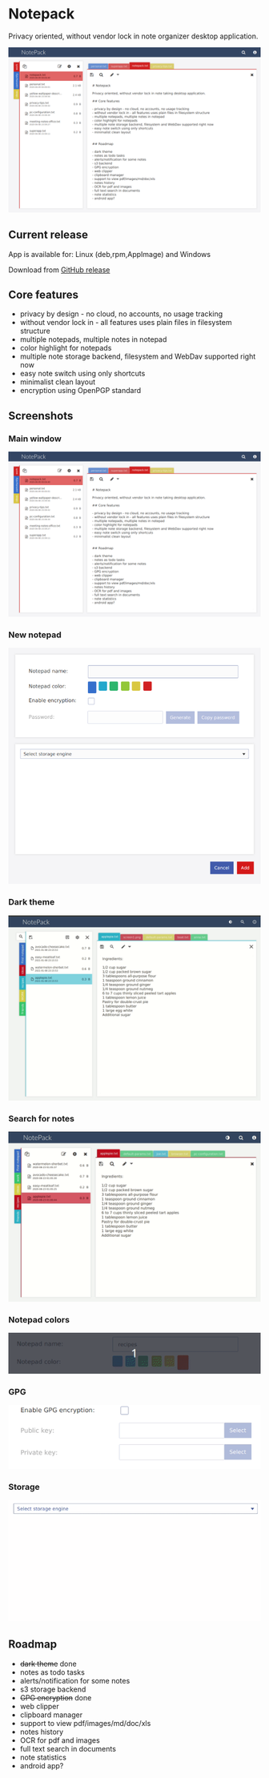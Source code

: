 # Notepack

Privacy oriented, without vendor lock in note organizer desktop application.

![Main notepack window](/gfx/screen1.png)

## Current release

App is available for: Linux (deb,rpm,AppImage) and Windows

Download from [GitHub release](https://github.com/Ogefest/Notepack/releases)


## Core features

- privacy by design - no cloud, no accounts, no usage tracking
- without vendor lock in - all features uses plain files in filesystem structure
- multiple notepads, multiple notes in notepad
- color highlight for notepads
- multiple note storage backend, filesystem and WebDav supported right now
- easy note switch using only shortcuts
- minimalist clean layout
- encryption using OpenPGP standard

## Screenshots

### Main window
![Main notepack window](/gfx/screen1.png)

### New notepad
![New notepad](/gfx/new-notepad.png)


### Dark theme
![Dark theme](/gfx/dark-mode.gif)

### Search for notes
![Search for notes](/gfx/search.gif)

### Notepad colors
![Colors](/gfx/colors.gif)

### GPG
![GPG](/gfx/gpg.gif)

### Storage
![Storage](/gfx/storage.gif)

## Roadmap

- ~~dark theme~~ done
- notes as todo tasks
- alerts/notification for some notes
- s3 storage backend
- ~~GPG encryption~~ done
- web clipper
- clipboard manager
- support to view pdf/images/md/doc/xls
- notes history
- OCR for pdf and images
- full text search in documents
- note statistics
- android app?
